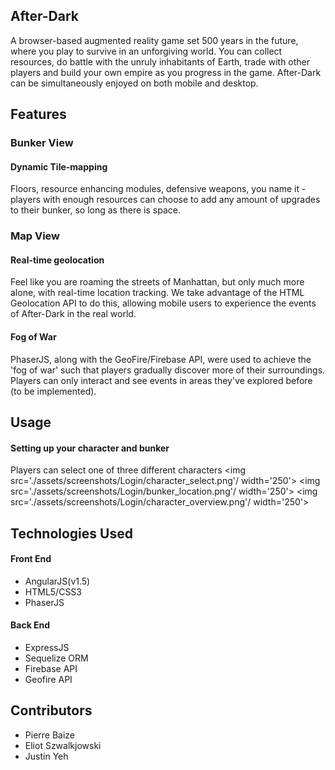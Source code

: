 ## After-Dark

A browser-based augmented reality game set 500 years in the future, where you play
to survive in an unforgiving world. You can collect resources, do battle
with the unruly inhabitants of Earth, trade with other players and build
your own empire as you progress in the game. After-Dark can be simultaneously
enjoyed on both mobile and desktop.

## Features

### Bunker View

#### Dynamic Tile-mapping

Floors, resource enhancing modules, defensive weapons, you name it - players with
enough resources can choose to add any amount of upgrades to their bunker, so long as there 
is space. 

### Map View

#### Real-time geolocation

Feel like you are roaming the streets of Manhattan, but only much more alone,
with real-time location tracking. We take advantage of the HTML Geolocation API to do this,
allowing mobile users to experience the events of After-Dark in the real world.

#### Fog of War

PhaserJS, along with the GeoFire/Firebase API, were used to achieve the 'fog of war' such that players gradually discover more of their surroundings. Players can only interact and see events in areas they've explored before (to be implemented).

###

## Usage

#### Setting up your character and bunker

Players can select one of three different characters
<img src='./assets/screenshots/Login/character_select.png'/ width='250'>
<img src='./assets/screenshots/Login/bunker_location.png'/ width='250'>
<img src='./assets/screenshots/Login/character_overview.png'/ width='250'>
#### 

## Technologies Used

#### Front End
* AngularJS(v1.5)
* HTML5/CSS3
* PhaserJS

#### Back End
* ExpressJS
* Sequelize ORM
* Firebase API
* Geofire API

## Contributors
* Pierre Baize
* Eliot Szwalkjowski
* Justin Yeh




